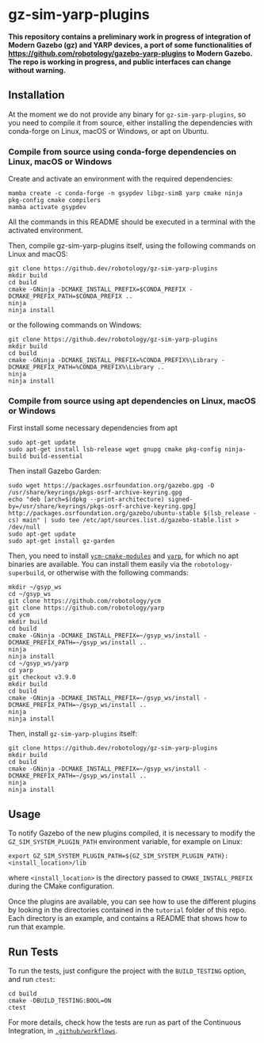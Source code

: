 # gz-sim-yarp-plugins

**This repository contains a preliminary work in progress of integration of Modern Gazebo (gz) and YARP devices, a port of some functionalities of https://github.com/robotology/gazebo-yarp-plugins to Modern Gazebo. The repo is working in progress, and public interfaces can change without warning.**

## Installation

At the moment we do not provide any binary for `gz-sim-yarp-plugins`, so you need to compile it from source, either
installing the dependencies with conda-forge on Linux, macOS or Windows, or apt on Ubuntu.

### Compile from source using conda-forge dependencies on Linux, macOS or Windows

Create and activate an environment with the required dependencies:

~~~
mamba create -c conda-forge -n gsypdev libgz-sim8 yarp cmake ninja pkg-config cmake compilers
mamba activate gsypdev
~~~

All the commands in this README should be executed in a terminal with the activated environment.

Then, compile gz-sim-yarp-plugins itself, using the following commands on Linux and macOS:
~~~
git clone https://github.dev/robotology/gz-sim-yarp-plugins
mkdir build
cd build
cmake -GNinja -DCMAKE_INSTALL_PREFIX=$CONDA_PREFIX -DCMAKE_PREFIX_PATH=$CONDA_PREFIX ..
ninja
ninja install
~~~

or the following commands on Windows:
~~~
git clone https://github.dev/robotology/gz-sim-yarp-plugins
mkdir build
cd build
cmake -GNinja -DCMAKE_INSTALL_PREFIX=%CONDA_PREFIX%\Library -DCMAKE_PREFIX_PATH=%CONDA_PREFIX%\Library ..
ninja
ninja install
~~~


### Compile from source using apt dependencies on Linux, macOS or Windows


First install some necessary dependencies from apt  
```
sudo apt-get update
sudo apt-get install lsb-release wget gnupg cmake pkg-config ninja-build build-essential
```
Then install Gazebo Garden:
```
sudo wget https://packages.osrfoundation.org/gazebo.gpg -O /usr/share/keyrings/pkgs-osrf-archive-keyring.gpg
echo "deb [arch=$(dpkg --print-architecture) signed-by=/usr/share/keyrings/pkgs-osrf-archive-keyring.gpg] http://packages.osrfoundation.org/gazebo/ubuntu-stable $(lsb_release -cs) main" | sudo tee /etc/apt/sources.list.d/gazebo-stable.list > /dev/null
sudo apt-get update
sudo apt-get install gz-garden
```

Then, you need to install [`ycm-cmake-modules`](https://github.com/robotology/ycm) and [`yarp`](https://github.com/robotology/yarp), for which no apt binaries are available. You can install them easily via the `robotology-superbuild`, or otherwise with the following commands:
~~~
mkdir ~/gsyp_ws
cd ~/gsyp_ws
git clone https://github.com/robotology/ycm
git clone https://github.com/robotology/yarp
cd ycm
mkdir build
cd build
cmake -GNinja -DCMAKE_INSTALL_PREFIX=~/gsyp_ws/install -DCMAKE_PREFIX_PATH=~/gsyp_ws/install ..
ninja
ninja install
cd ~/gsyp_ws/yarp
cd yarp
git checkout v3.9.0
mkdir build
cd build
cmake -GNinja -DCMAKE_INSTALL_PREFIX=~/gsyp_ws/install -DCMAKE_PREFIX_PATH=~/gsyp_ws/install ..
ninja
ninja install
~~~

Then, install `gz-sim-yarp-plugins` itself:
~~~
git clone https://github.dev/robotology/gz-sim-yarp-plugins
mkdir build
cd build
cmake -GNinja -DCMAKE_INSTALL_PREFIX=~/gsyp_ws/install -DCMAKE_PREFIX_PATH=~/gsyp_ws/install ..
ninja
ninja install
~~~

## Usage

To notify Gazebo of the new plugins compiled, it is necessary to modify the `GZ_SIM_SYSTEM_PLUGIN_PATH` environment variable, for example on Linux:
```
export GZ_SIM_SYSTEM_PLUGIN_PATH=${GZ_SIM_SYSTEM_PLUGIN_PATH}:<install_location>/lib
```
where `<install_location>` is the directory passed to `CMAKE_INSTALL_PREFIX` during the CMake configuration.

Once the plugins are available, you can see how to use the different plugins by looking in the directories contained in the `tutorial` folder of this repo. Each directory is an example, and contains a README that shows how to run that example.

## Run Tests

To run the tests, just configure the project with the `BUILD_TESTING` option, and run `ctest`:
~~~
cd build
cmake -DBUILD_TESTING:BOOL=ON
ctest
~~~

For more details, check how the tests are run as part of the Continuous Integration, in [`.github/workflows`](.github/workflows).
